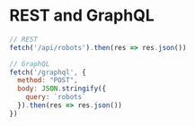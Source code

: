 # REST and GraphQL

```javascript
// REST
fetch('/api/robots').then(res => res.json())

// GraphQL
fetch('/graphql', {
  method: "POST",
  body: JSON.stringify({
    query: `robots`
  }).then(res => res.json())
})
```
